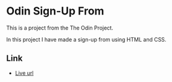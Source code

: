 # Odin Sign-Up From

This is a project from the The Odin Project.

In this project I have made a sign-up from using HTML and CSS.

## Link

- [Live url]()